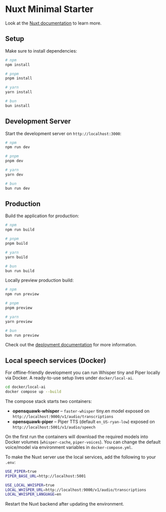 # Nuxt Minimal Starter

Look at the [Nuxt documentation](https://nuxt.com/docs/getting-started/introduction) to learn more.

## Setup

Make sure to install dependencies:

```bash
# npm
npm install

# pnpm
pnpm install

# yarn
yarn install

# bun
bun install
```

## Development Server

Start the development server on `http://localhost:3000`:

```bash
# npm
npm run dev

# pnpm
pnpm dev

# yarn
yarn dev

# bun
bun run dev
```

## Production

Build the application for production:

```bash
# npm
npm run build

# pnpm
pnpm build

# yarn
yarn build

# bun
bun run build
```

Locally preview production build:

```bash
# npm
npm run preview

# pnpm
pnpm preview

# yarn
yarn preview

# bun
bun run preview
```

Check out the [deployment documentation](https://nuxt.com/docs/getting-started/deployment) for more information.


## Local speech services (Docker)

For offline-friendly development you can run Whisper tiny and Piper locally via Docker. A ready-to-use setup lives under `docker/local-ai`.

```bash
cd docker/local-ai
docker compose up --build
```

The compose stack starts two containers:

- **opensquawk-whisper** – `faster-whisper` tiny.en model exposed on `http://localhost:9000/v1/audio/transcriptions`
- **opensquawk-piper** – Piper TTS (default `en_US-ryan-low`) exposed on `http://localhost:5001/v1/audio/speech`

On the first run the containers will download the required models into Docker volumes (`whisper-cache`, `piper-voices`). You can change the default voice/model via environment variables in `docker-compose.yml`.

To make the Nuxt server use the local services, add the following to your `.env`:

```bash
USE_PIPER=true
PIPER_BASE_URL=http://localhost:5001

USE_LOCAL_WHISPER=true
LOCAL_WHISPER_URL=http://localhost:9000/v1/audio/transcriptions
LOCAL_WHISPER_LANGUAGE=en
```

Restart the Nuxt backend after updating the environment.
